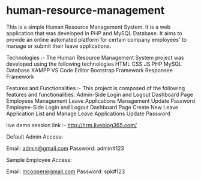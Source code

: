 # human-resource-management
This is a simple Human Resource Management System. It is a web application that was developed in PHP and MySQL Database. It aims to provide an online automated platform for certain company employees' to manage or submit their leave applications. 


Technologies :-
The Human Resource Management System project was developed using the following technologies
HTML
CSS
JS
PHP
MySQL Database
XAMPP
VS Code Editor
Bootstrap Framework
Responsee Framework

Features and Functionalities :-
This project is composed of the following features and functionalities.
Admin-Side
Login and Logout
Dashboard Page
Employees Management
Leave Applications Management
Update Password
Employee-Side
Login and Logout
Dashboard Page
Create New Leave Application
List and Manage Leave Applications
Update Password

live demo session link :- http://hrm.liveblog365.com/

Default Admin Access:

Email: admin@gmail.com
Password: admin#123

Sample Employee Access:

Email: mcooper@gmail.com
Password: spk#123
